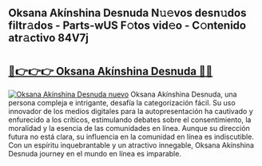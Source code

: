 ## Oksana Akínshina Desnuda N𝚞𝚎vos desn𝚞dos filtr𝚊dos - Parts-wUS F𝚘tos vid𝚎o - C𝚘ntenido atr𝚊ctivo 84V7j

# <h2><a href="http://mb7kd5.tromn.icu/?c=Oksana+Ak%c3%adnshina+Desnuda">🔗👉👉👉 Oksana Akínshina Desnuda 🔗🔗</a></h2>

[![Oksana Akínshina Desnuda nuevo](https://i.imgur.com/pEAQMta.gif)](http://mb7kd5.tromn.icu/?c=Oksana+Ak%c3%adnshina+Desnuda)
Oksana Akínshina Desnuda, una persona compleja e intrigante, desafía la categorización fácil. Su uso innovador de los medios digitales para la autopresentación ha cautivado y enfurecido a los críticos, estimulando debates sobre el consentimiento, la moralidad y la esencia de las comunidades en línea. Aunque su dirección futura no está clara, su influencia en la comunidad en línea es indiscutible. Con un espíritu inquebrantable y un atractivo innegable, Oksana Akínshina Desnuda journey en el mundo en línea es imparable.

